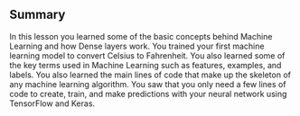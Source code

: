 ## Summary
In this lesson you learned some of the basic concepts behind Machine Learning and how Dense layers work. You trained your first machine learning model to convert Celsius to Fahrenheit. You also learned some of the key terms used in Machine Learning such as features, examples, and labels. You also learned the main lines of code that make up the skeleton of any machine learning algorithm. You saw that you only need a few lines of code to create, train, and make predictions with your neural network using TensorFlow and Keras.